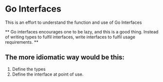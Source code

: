 # Go Interfaces

This is an effort to understand the function and use of Go Interfaces

** Go interfaces encourages one to be lazy, and this is a good thing. Instead of writing types to fulfil interfaces, write interfaces to fulfil usage requirements. **

## The more idiomatic way would be this:

1. Define the types
2. Define the interface at point of use.
